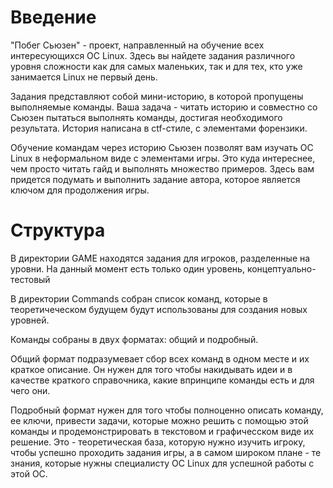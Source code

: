 # Введение

"Побег Сьюзен" - проект, направленный на обучение всех интересующихся ОС Linux. Здесь вы найдете задания различного уровня сложности как для самых маленьких, так и для тех, кто уже занимается Linux не первый день.

Задания представляют собой мини-историю, в которой пропущены выполняемые команды. Ваша задача - читать историю и совместно со Сьюзен пытаться выполнять команды, достигая необходимого результата. История написана в ctf-стиле, с элементами форензики.

Обучение командам через историю Сьюзен позволят вам изучать ОС Linux в неформальном виде с элементами игры. Это куда интереснее, чем просто читать гайд и выполнять множество примеров. Здесь вам придется подумать и выполнить задание автора, которое является ключом для продолжения игры.

# Структура

В директории GAME находятся задания для игроков, разделенные на уровни. На данный момент есть только один уровень, концептуально-тестовый

В директории Commands собран список команд, которые в теоретичеческом будущем будут использованы для создания новых уровней.

Команды собраны в двух форматах: общий и подробный.

Общий формат подразумевает сбор всех команд в одном месте и их краткое описание. Он нужен для того чтобы накидывать идеи и в качестве краткого справочника, какие впринципе команды есть и для чего они.

Подробный формат нужен для того чтобы полноценно описать команду, ее ключи, привести задачи, которые можно решить с помощью этой команды и продемонстрировать в текстовом и графичесском виде их решение. Это - теоретическая база, которую нужно изучить игроку, чтобы успешно проходить задания игры, а в самом широком плане - те знания, которые нужны специалисту ОС Linux для успешной работы с этой ОС.